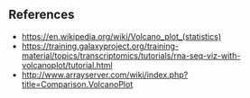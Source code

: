 
## References

- https://en.wikipedia.org/wiki/Volcano_plot_(statistics)
- https://training.galaxyproject.org/training-material/topics/transcriptomics/tutorials/rna-seq-viz-with-volcanoplot/tutorial.html
- http://www.arrayserver.com/wiki/index.php?title=Comparison.VolcanoPlot
